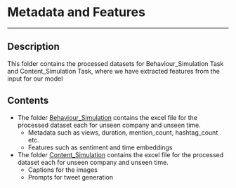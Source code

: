 # Metadata and Features
---

## Description
This folder contains the processed datasets for Behaviour_Simulation Task and Content_Simulation Task, where we have extracted features from the input for our model


## Contents
- The folder [Behaviour_Simulation](Behaviour_Simulation/) contains the excel file for the processed dataset each for unseen company and unseen time.
    - Metadata such as views, duration, mention_count, hashtag_count etc.
    - Features such as sentiment and time embeddings
- The folder [Content_Simulation](Content_Simulation/) contains the excel file for the processed dataset each for unseen company and unseen time.
    - Captions for the images
    - Prompts for tweet generation
